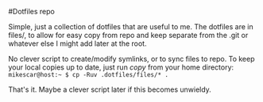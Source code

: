 #Dotfiles repo

Simple, just a collection of dotfiles that are useful to me. The dotfiles are in files/, to allow for easy copy from repo and keep separate from the .git or whatever else I might add later at the root.

No clever script to create/modify symlinks, or to sync files to repo. To keep your local copies up to date, just run *copy* from your home directory:
`mikescar@host:~ $ cp -Ruv .dotfiles/files/* .`

That's it. Maybe a clever script later if this becomes unwieldy.
